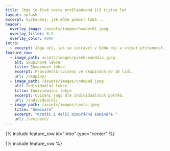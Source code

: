 ```yaml
---
title: Jóga je živá cesta prošlapávaná již tisíce let
layout: splash
excerpt: Vyzkoušej, jak může pomoct tobě...
header:
  overlay_image: /assets/images/header01.jpeg
  overlay_filter: 0.2
  overlay_color: #000
intro:
  - excerpt: Jóga učí, jak se zastavit v běhu dní a vnímat přítomnost. Přináší zklidnění a radost, pomáhá nám spřátelit se s tím, kým jsme.
feature_row:
  - image_path: assets/images/pisek-mandala.jpeg
    alt: Skupinové lekce
    title: Skupinové lekce
    excerpt: Pravidelná cvičení ve skupinách do 10 lidí.
    url: /skupiny/
  - image_path: /assets/images/vodopad.jpeg
    alt: Individuální lekce
    title: Individuální lekce
    excerpt: Cvičení jógy dle individuálních potřeb.
    url: /individualni/
  - image_path: /assets/images/cesta.jpeg
    title: "Semináře"
    excerpt: "Kratší i delší mimořádné semináře."
    url: /seminare/
---
```


{% include feature_row id="intro" type="center" %}

{% include feature_row %}
